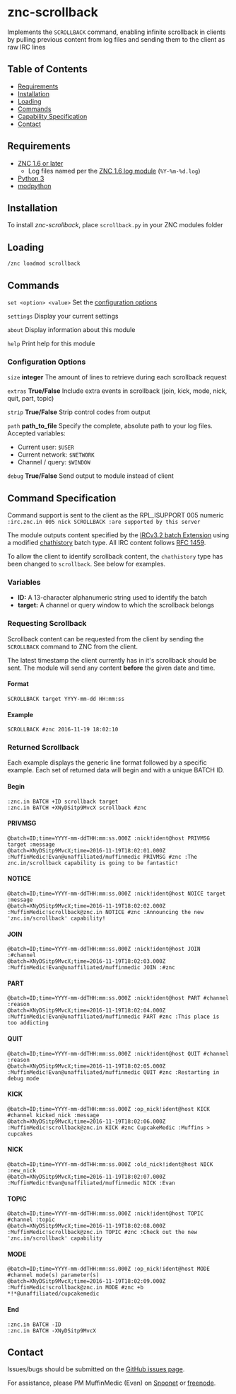 # znc-scrollback
Implements the `SCROLLBACK` command, enabling infinite scrollback in clients by pulling previous content from log files and sending them to the client as raw IRC lines

## Table of Contents
- [Requirements](#requirements)
- [Installation](#installation)
- [Loading](#loading)
- [Commands](#commands)
- [Capability Specification](#capability-specification)
- [Contact](#contact)

## Requirements
 - <a href="http://znc.in">ZNC 1.6 or later</a>
     - Log files named per the [ZNC 1.6 log module](http://wiki.znc.in/Log#Arguments)  (`%Y-%m-%d.log`)
 - <a href="https://www.python.org">Python 3</a>
 - <a href="http://wiki.znc.in/Modpython">modpython</a>

## Installation
To install *znc-scrollback*, place `scrollback.py` in your ZNC modules folder

## Loading
`/znc loadmod scrollback`

## Commands

`set <option> <value>` Set the [configuration options](#settings)

`settings` Display your current settings

`about` Display information about this module

`help` Print help for this module

### Configuration Options

`size` **integer** The amount of lines to retrieve during each scrollback request

`extras` **True/False**  Include extra events in scrollback (join, kick, mode, nick, quit, part, topic)

`strip` **True/False** Strip control codes from output

`path` **path_to_file** 
Specify the complete, absolute path to your log files. Accepted variables:
- Current user: `$USER`
- Current network: `$NETWORK`
- Channel / query: `$WINDOW`

`debug` **True/False** Send output to module instead of client

## Command Specification

Command support is sent to the client as the RPL_ISUPPORT 005 numeric `:irc.znc.in 005 nick SCROLLBACK :are supported by this server` 

The module outputs content specified by the [IRCv3.2 batch Extension](http://ircv3.net/specs/extensions/batch-3.2.html) using a modified [chathistory](http://ircv3.net/specs/extensions/batch/chathistory-3.3.html) batch type. All IRC content follows [RFC 1459](https://tools.ietf.org/html/rfc1459).

To allow the client to identify scrollback content, the `chathistory` type has been changed to `scrollback`. See below for examples.

### Variables
- **ID:** A 13-character alphanumeric string used to identify the batch
- **target:** A channel or query window to which the scrollback belongs

### Requesting Scrollback
Scrollback content can be requested from the client by sending the `SCROLLBACK` command to ZNC from the client.

The latest timestamp the client currently has in it's scrollback should be sent. The module will send any content **before** the given date and time.

#### Format
    SCROLLBACK target YYYY-mm-dd HH:mm:ss

#### Example
    SCROLLBACK #znc 2016-11-19 18:02:10

### Returned Scrollback

Each example displays the generic line format followed by a specific example. Each set of returned data will begin and with a unique BATCH ID.

#### Begin
    :znc.in BATCH +ID scrollback target
    :znc.in BATCH +XNyDSitp9MvcX scrollback #znc
#### PRIVMSG
    @batch=ID;time=YYYY-mm-ddTHH:mm:ss.000Z :nick!ident@host PRIVMSG target :message
    @batch=XNyDSitp9MvcX;time=2016-11-19T18:02:01.000Z :MuffinMedic!Evan@unaffiliated/muffinmedic PRIVMSG #znc :The znc.in/scrollback capability is going to be fantastic!
#### NOTICE
    @batch=ID;time=YYYY-mm-ddTHH:mm:ss.000Z :nick!ident@host NOICE target :message
    @batch=XNyDSitp9MvcX;time=2016-11-19T18:02:02.000Z :MuffinMedic!scrollback@znc.in NOTICE #znc :Announcing the new 'znc.in/scrollback' capability!
#### JOIN
    @batch=ID;time=YYYY-mm-ddTHH:mm:ss.000Z :nick!ident@host JOIN :#channel
    @batch=XNyDSitp9MvcX;time=2016-11-19T18:02:03.000Z :MuffinMedic!Evan@unaffiliated/muffinmedic JOIN :#znc
#### PART
    @batch=ID;time=YYYY-mm-ddTHH:mm:ss.000Z :nick!ident@host PART #channel :reason
    @batch=XNyDSitp9MvcX;time=2016-11-19T18:02:04.000Z :MuffinMedic!Evan@unaffiliated/muffinmedic PART #znc :This place is too addicting
#### QUIT
    @batch=ID;time=YYYY-mm-ddTHH:mm:ss.000Z :nick!ident@host QUIT #channel :reason
    @batch=XNyDSitp9MvcX;time=2016-11-19T18:02:05.000Z :MuffinMedic!Evan@unaffiliated/muffinmedic QUIT #znc :Restarting in debug mode
#### KICK
    @batch=ID;time=YYYY-mm-ddTHH:mm:ss.000Z :op_nick!ident@host KICK #channel kicked_nick :message
    @batch=XNyDSitp9MvcX;time=2016-11-19T18:02:06.000Z :MuffinMedic!scrollback@znc.in KICK #znc CupcakeMedic :Muffins > cupcakes
#### NICK
    @batch=ID;time=YYYY-mm-ddTHH:mm:ss.000Z :old_nick!ident@host NICK :new_nick
    @batch=XNyDSitp9MvcX;time=2016-11-19T18:02:07.000Z :MuffinMedic!Evan@unaffiliated/muffinmedic NICK :Evan
#### TOPIC
    @batch=ID;time=YYYY-mm-ddTHH:mm:ss.000Z :nick!ident@host TOPIC #channel :topic
    @batch=XNyDSitp9MvcX;time=2016-11-19T18:02:08.000Z :MuffinMedic!scrollback@znc.in TOPIC #znc :Check out the new 'znc.in/scrollback' capability
#### MODE
    @batch=ID;time=YYYY-mm-ddTHH:mm:ss.000Z :op_nick!ident@host MODE #channel mode(s) parameter(s)
    @batch=XNyDSitp9MvcX;time=2016-11-19T18:02:09.000Z :MuffinMedic!scrollback@znc.in MODE #znc +b *!*@unaffiliated/cupcakemedic
#### End
    :znc.in BATCH -ID
    :znc.in BATCH -XNyDSitp9MvcX

## Contact

Issues/bugs should be submitted on the <a href="https://github.com/MuffinMedic/znc-scrollback/issues">GitHub issues page</a>.

For assistance, please PM MuffinMedic (Evan) on <a href="https://kiwiirc.com/client/irc.snoonet.org:+6697">Snoonet</a> or <a href="https://kiwiirc.com/client/irc.freenode.net:+6697">freenode<a/>.
